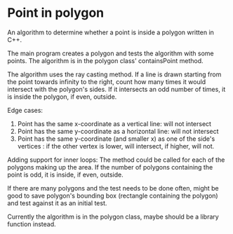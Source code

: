 # Point in polygon
An algorithm to determine whether a point is inside a polygon written in C++.

The main program creates a polygon and tests the algorithm with some points. The algorithm is in the polygon class' containsPoint method.

The algorithm uses the ray casting method. If a line is drawn starting from the point towards infinity to the right, count how many times it would intersect with the polygon's sides. If it intersects an odd number of times, it is inside the polygon, if even, outside.

Edge cases:
1. Point has the same x-coordinate as a vertical line: will not intersect
2. Point has the same y-coordinate as a horizontal line: will not intersect
3. Point has the same y-coordinate (and smaller x) as one of the side's vertices : if the other vertex is lower, will intersect, if higher, will not.

Adding support for inner loops: The method could be called for each of the polygons making up the area. If the number of polygons containing the point is odd, it is inside, if even, outside.

If there are many polygons and the test needs to be done often, might be good to save polygon's bounding box (rectangle containing the polygon) and test against it as an initial test.

Currently the algorithm is in the polygon class, maybe should be a library function instead.